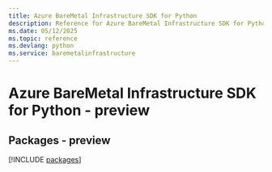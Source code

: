 ```yaml
---
title: Azure BareMetal Infrastructure SDK for Python
description: Reference for Azure BareMetal Infrastructure SDK for Python
ms.date: 05/12/2025
ms.topic: reference
ms.devlang: python
ms.service: baremetalinfrastructure
---
```

# Azure BareMetal Infrastructure SDK for Python - preview
## Packages - preview
[!INCLUDE [packages](baremetal-infrastructure-index.md)]